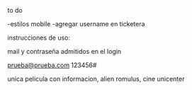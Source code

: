to do 

-estilos mobile
-agregar username en ticketera

instrucciones de uso:

mail y contraseña admitidos en el login

prueba@prueba.com
123456#

unica pelicula con informacion, alien romulus, cine unicenter